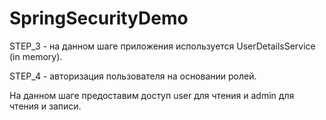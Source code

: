 # SpringSecurityDemo
STEP_3 - на данном шаге приложения используется UserDetailsService (in memory).</p>
STEP_4 - авторизация пользователя на основании ролей.</p>
На данном шаге предоставим доступ user для чтения и admin для чтения и записи.</p>
